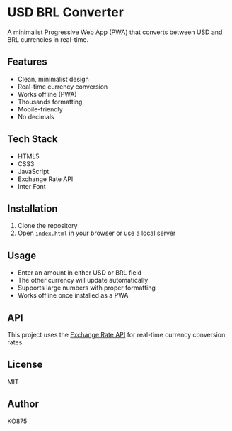 # USD BRL Converter

A minimalist Progressive Web App (PWA) that converts between USD and BRL currencies in real-time.

## Features

- Clean, minimalist design
- Real-time currency conversion
- Works offline (PWA)
- Thousands formatting
- Mobile-friendly
- No decimals

## Tech Stack

- HTML5
- CSS3
- JavaScript
- Exchange Rate API
- Inter Font

## Installation

1. Clone the repository
2. Open `index.html` in your browser or use a local server

## Usage

- Enter an amount in either USD or BRL field
- The other currency will update automatically
- Supports large numbers with proper formatting
- Works offline once installed as a PWA

## API

This project uses the [Exchange Rate API](https://www.exchangerate-api.com/) for real-time currency conversion rates.

## License

MIT

## Author

KO875
